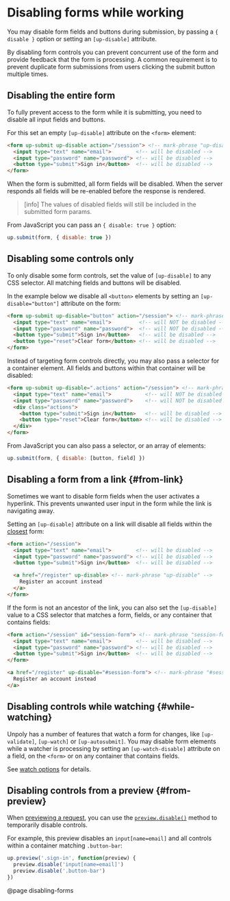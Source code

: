 Disabling forms while working
=============================

You may disable form fields and buttons during submission, by passing a `{ disable }` option or setting an `[up-disable]` attribute.

By disabling form controls you can prevent concurrent use of the form and provide feedback that the form is processing. A common requirement is to prevent duplicate form submissions from users clicking the submit button multiple times.


## Disabling the entire form

To fully prevent access to the form while it is submitting, you need to disable all input fields and buttons.

For this set an empty `[up-disable]` attribute on the `<form>` element:

```html
<form up-submit up-disable action="/session"> <!-- mark-phrase "up-disable" -->
  <input type="text" name="email">        <!-- will be disabled -->
  <input type="password" name="password"> <!-- will be disabled -->
  <button type="submit">Sign in</button>  <!-- will be disabled -->
</form>
```

When the form is submitted, all form fields will be disabled.
When the server responds all fields will be re-enabled before the response is rendered.

> [info]
> The values of disabled fields will still be included in the submitted form params.

From JavaScript you can pass an `{ disable: true }` option:

```js
up.submit(form, { disable: true })
```


## Disabling some controls only

To only disable some form controls, set the value of `[up-disable]` to any CSS selector. All matching fields and buttons will be disabled.

In the example below we disable all `<button>` elements by setting an `[up-disable="button"]` attribute on the form: 

```html
<form up-submit up-disable="button" action="/session"> <!-- mark-phrase "button" -->
  <input type="text" name="email">         <!-- will NOT be disabled -->
  <input type="password" name="password">  <!-- will NOT be disabled -->
  <button type="submit">Sign in</button>   <!-- will be disabled -->
  <button type="reset">Clear form</button> <!-- will be disabled -->
</form>
```

Instead of targeting form controls directly, you may also pass a selector for a container element. All fields and buttons within that container will be disabled:

```html
<form up-submit up-disable=".actions" action="/session"> <!-- mark-phrase ".actions" -->
  <input type="text" name="email">           <!-- will NOT be disabled -->
  <input type="password" name="password">    <!-- will NOT be disabled -->
  <div class="actions">
    <button type="submit">Sign in</button>   <!-- will be disabled -->
    <button type="reset">Clear form</button> <!-- will be disabled -->
  </div>  
</form>
```

From JavaScript you can also pass a selector, or an array of elements:

```js
up.submit(form, { disable: [button, field] })
```



## Disabling a form from a link {#from-link}

Sometimes we want to disable form fields when the user activates a hyperlink.
This prevents unwanted user input in the form while the link is navigating away.

Setting an `[up-disable]` attribute on a link will disable all fields within the [closest](https://developer.mozilla.org/en-US/docs/Web/API/Element/closest) form:

```html
<form action="/session">
  <input type="text" name="email">        <!-- will be disabled -->
  <input type="password" name="password"> <!-- will be disabled -->
  <button type="submit">Sign in</button>  <!-- will be disabled -->

  <a href="/register" up-disable> <!-- mark-phrase "up-disable" -->
    Register an account instead
  </a>
</form>
```

If the form is not an ancestor of the link, you can also set the `[up-disable]` value
to a CSS selector that matches a form, fields, or any container that contains fields:

```html
<form action="/session" id="session-form"> <!-- mark-phrase "session-form" -->
  <input type="text" name="email">        <!-- will be disabled -->
  <input type="password" name="password"> <!-- will be disabled -->
  <button type="submit">Sign in</button>  <!-- will be disabled -->
</form>

<a href="/register" up-disable="#session-form"> <!-- mark-phrase "#session-form" -->
  Register an account instead
</a>
```


## Disabling controls while watching {#while-watching}

Unpoly has a number of features that watch a form for changes, like `[up-validate]`, `[up-watch]` or `[up-autosubmit]`.
You may disable form elements while a watcher is processing by setting an `[up-watch-disable]` attribute on a field, on the `<form>` or on any container that contains fields.

See [watch options](/watch-options) for details.


## Disabling controls from a preview {#from-preview}

When [previewing a request](/previews), you can use the
[`preview.disable()`](/up.Preview.prototype.disable) method to temporarily disable controls.

For example, this preview disables an `input[name=email]` and all controls within a container matching `.button-bar`:

```js
up.preview('.sign-in', function(preview) {
  preview.disable('input[name=email]')
  preview.disable('.button-bar')
})
```


@page disabling-forms
